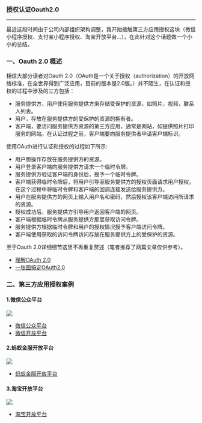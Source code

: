### 授权认证Oauth2.0 ###
***

最近这段时间由于公司内部组织架构调整，我开始接触第三方应用授权这块（微信小程序授权、支付宝小程序授权、淘宝开放平台...），在此针对这个话题做一个小小的总结。

### 一、Oauth 2.0 概述 ###

相信大部分读者对Oauth 2.0（OAuth是一个关于授权（authorization）的开放网络标准，在全世界得到广泛应用，目前的版本是2.0版。）并不陌生，在认证和授权的过程中涉及的三方包括：


- 服务提供方，用户使用服务提供方来存储受保护的资源，如照片，视频，联系人列表。
- 用户，存放在服务提供方的受保护的资源的拥有者。
- 客户端，要访问服务提供方资源的第三方应用，通常是网站，如提供照片打印服务的网站。在认证过程之前，客户端要向服务提供者申请客户端标识。

使用OAuth进行认证和授权的过程如下所示:


- 用户想操作存放在服务提供方的资源。
- 用户登录客户端向服务提供方请求一个临时令牌。
- 服务提供方验证客户端的身份后，授予一个临时令牌。
- 客户端获得临时令牌后，将用户引导至服务提供方的授权页面请求用户授权。在这个过程中将临时令牌和客户端的回调连接发送给服务提供方。
- 用户在服务提供方的网页上输入用户名和密码，然后授权该客户端访问所请求的资源。
- 授权成功后，服务提供方引导用户返回客户端的网页。
- 客户端根据临时令牌从服务提供方那里获取访问令牌。
- 服务提供方根据临时令牌和用户的授权情况授予客户端访问令牌。
- 客户端使用获取的访问令牌访问存放在服务提供方上的受保护的资源。


至于Oauth 2.0详细细节这里不再重复赘述（笔者推荐了两篇文章仅供参考）。


- [理解OAuth 2.0](http://www.ruanyifeng.com/blog/2014/05/oauth_2_0.html)
- [一张图搞定OAuth2.0](https://www.cnblogs.com/flashsun/p/7424071.html)




### 二、第三方应用授权案例 ###

#### 1.微信公众平台 ####

![](https://res.wx.qq.com/op_res/g360EANvw_kVk3WCt-rRVP5UNFVJ2pYjH6gQCmxVL58lWhow97U8wYXpB4gw-I-d)

- [微信公众平台](https://mp.weixin.qq.com/wiki?t=resource/res_main&id=mp1445241432)
- [微信开放平台](https://open.weixin.qq.com/cgi-bin/index?t=home/index&lang=zh_CN)

#### 2.蚂蚁金服开放平台 ####

![](https://gw.alipayobjects.com/os/skylark-tools/public/files/d1aa377ec1777ba2c53fcefeb3f96d8a)


- [蚂蚁金服开放平台](https://open.alipay.com/platform/home.htm)


#### 3.淘宝开放平台 ####

![](http://img.alicdn.com/top/i1/TB1CBIbHpXXXXaIXpXXSutbFXXX.jpg)

- [淘宝开放平台](http://open.taobao.com/doc.htm?docId=73&docType=1)















